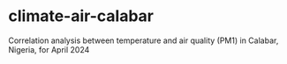# climate-air-calabar
Correlation analysis between temperature and air quality (PM1) in Calabar, Nigeria, for April 2024
